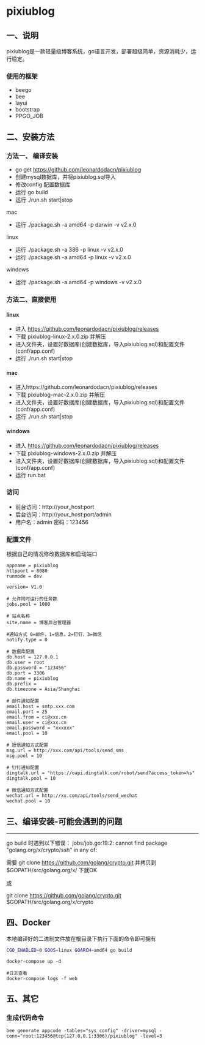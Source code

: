 # pixiublog

## 一、说明

pixiublog是一款轻量级博客系统，go语言开发，部署超级简单，资源消耗少，运行稳定。

### 使用的框架

+ beego
+ bee
+ layui
+ bootstrap
+ PPGO_JOB

## 二、安装方法

### 方法一、 编译安装

- go get https://github.com/leonardodacn/pixiublog
- 创建mysql数据库，并将pixiublog.sql导入
- 修改config 配置数据库
- 运行 go build
- 运行 ./run.sh start|stop

mac
- 运行 ./package.sh -a amd64 -p darwin -v v2.x.0

linux
- 运行 ./package.sh -a 386 -p linux -v v2.x.0
- 运行 ./package.sh -a amd64 -p linux -v v2.x.0

windows
- 运行 ./package.sh -a amd64 -p windows -v v2.x.0


### 方法二、直接使用

#### linux

- 进入 https://github.com/leonardodacn/pixiublog/releases
- 下载 pixiublog-linux-2.x.0.zip 并解压
- 进入文件夹，设置好数据库(创建数据库，导入pixiublog.sql)和配置文件(conf/app.conf)
- 运行 ./run.sh start|stop

#### mac

- 进入https://github.com/leonardodacn/pixiublog/releases
- 下载 pixiublog-mac-2.x.0.zip 并解压
- 进入文件夹，设置好数据库(创建数据库，导入pixiublog.sql)和配置文件(conf/app.conf)
- 运行 ./run.sh start|stop

#### windows

- 进入 https://github.com/leonardodacn/pixiublog/releases
- 下载 pixiublog-windows-2.x.0.zip 并解压
- 进入文件夹，设置好数据库(创建数据库，导入pixiublog.sql)和配置文件(conf/app.conf)
- 运行 run.bat

### 访问
+ 前台访问：http://your_host:port
+ 后台访问：http://your_host:port/admin
+ 用户名：admin 密码：123456

### 配置文件
根据自己的情况修改数据库和启动端口
```
appname = pixiublog
httpport = 8080
runmode = dev

version= V1.0

# 允许同时运行的任务数
jobs.pool = 1000

# 站点名称
site.name = 博客后台管理器

#通知方式 0=邮件，1=信息，2=钉钉，3=微信
notify.type = 0

# 数据库配置
db.host = 127.0.0.1
db.user = root
db.password = "123456"
db.port = 3306
db.name = pixiublog
db.prefix = 
db.timezone = Asia/Shanghai

# 邮件通知配置
email.host = smtp.xxx.com
email.port = 25
email.from = ci@xxx.cn
email.user = ci@xxx.cn
email.password = "xxxxxx"
email.pool = 10

# 短信通知方式配置
msg.url = http://xxx.com/api/tools/send_sms
msg.pool = 10

# 钉钉通知配置
dingtalk.url = "https://oapi.dingtalk.com/robot/send?access_token=%s"
dingtalk.pool = 10

# 微信通知方式配置
wechat.url = http://xx.com/api/tools/send_wechat
wechat.pool = 10
```

## 三、编译安装-可能会遇到的问题
----
go build 时遇到以下错误：
jobs/job.go:19:2: cannot find package "golang.org/x/crypto/ssh" in any of:

需要 git clone https://github.com/golang/crypto.git
并拷贝到 $GOPATH/src/golang.org/x/ 下就OK

或

git clone https://github.com/golang/crypto.git $GOPATH/src/golang.org/x/crypto

## 四、Docker

本地编译好的二进制文件放在根目录下执行下面的命令即可拥有
```bash
CGO_ENABLED=0 GOOS=linux GOARCH=amd64 go build
```

```
docker-compose up -d

#日志查看
docker-compose logs -f web

```

## 五、其它

### 生成代码命令
`bee generate appcode -tables="sys_config" -driver=mysql -conn="root:123456@tcp(127.0.0.1:3306)/pixiublog" -level=3
`